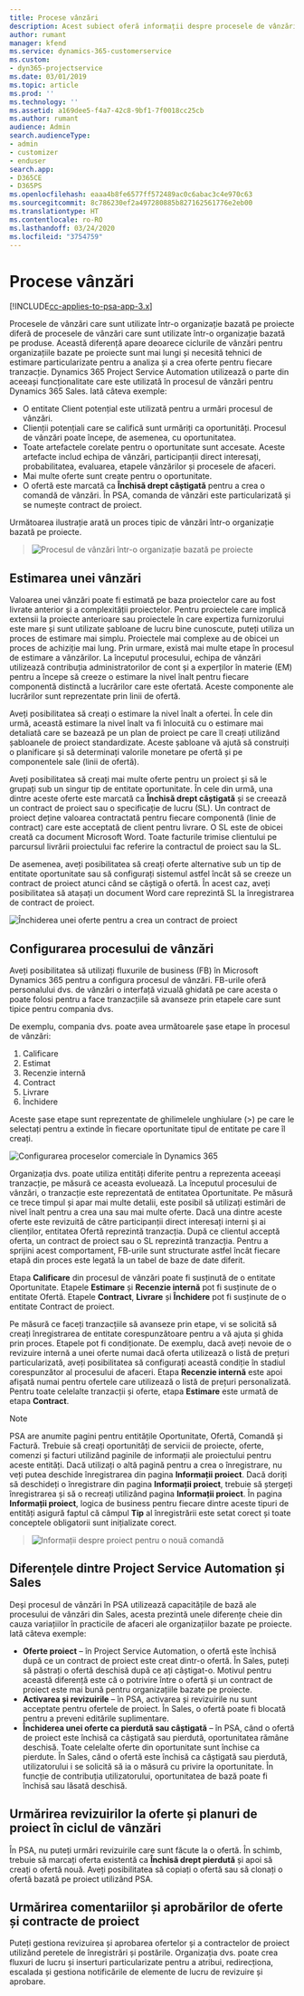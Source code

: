 ```yaml
---
title: Procese vânzări
description: Acest subiect oferă informații despre procesele de vânzări de bază.
author: rumant
manager: kfend
ms.service: dynamics-365-customerservice
ms.custom:
- dyn365-projectservice
ms.date: 03/01/2019
ms.topic: article
ms.prod: ''
ms.technology: ''
ms.assetid: a169dee5-f4a7-42c8-9bf1-7f0018cc25cb
ms.author: rumant
audience: Admin
search.audienceType:
- admin
- customizer
- enduser
search.app:
- D365CE
- D365PS
ms.openlocfilehash: eaaa4b8fe6577ff572489ac0c6abac3c4e970c63
ms.sourcegitcommit: 8c786230ef2a497280885b827162561776e2eb00
ms.translationtype: HT
ms.contentlocale: ro-RO
ms.lasthandoff: 03/24/2020
ms.locfileid: "3754759"
---
```

# <a name="sales-processes"></a>Procese vânzări

[!INCLUDE[cc-applies-to-psa-app-3.x](../includes/cc-applies-to-psa-app-3x.md)]

Procesele de vânzări care sunt utilizate într-o organizație bazată pe proiecte diferă de procesele de vânzări care sunt utilizate într-o organizație bazată pe produse. Această diferență apare deoarece ciclurile de vânzări pentru organizațiile bazate pe proiecte sunt mai lungi și necesită tehnici de estimare particularizate pentru a analiza și a crea oferte pentru fiecare tranzacție. Dynamics 365 Project Service Automation utilizează o parte din aceeași funcționalitate care este utilizată în procesul de vânzări pentru Dynamics 365 Sales. Iată câteva exemple:

- O entitate Client potențial este utilizată pentru a urmări procesul de vânzări.
- Clienții potențiali care se califică sunt urmăriți ca oportunități. Procesul de vânzări poate începe, de asemenea, cu oportunitatea.
- Toate artefactele corelate pentru o oportunitate sunt accesate. Aceste artefacte includ echipa de vânzări, participanții direct interesați, probabilitatea, evaluarea, etapele vânzărilor și procesele de afaceri.
- Mai multe oferte sunt create pentru o oportunitate.
- O ofertă este marcată ca **Închisă drept câștigată** pentru a crea o comandă de vânzări. În PSA, comanda de vânzări este particularizată și se numește contract de proiect.

Următoarea ilustrație arată un proces tipic de vânzări într-o organizație bazată pe proiecte.

> ![Procesul de vânzări într-o organizație bazată pe proiecte](media/basic-guide-1.png)

## <a name="estimating-a-sale"></a>Estimarea unei vânzări
Valoarea unei vânzări poate fi estimată pe baza proiectelor care au fost livrate anterior și a complexității proiectelor. Pentru proiectele care implică extensii la proiecte anterioare sau proiectele în care expertiza furnizorului este mare și sunt utilizate șabloane de lucru bine cunoscute, puteți utiliza un proces de estimare mai simplu. Proiectele mai complexe au de obicei un proces de achiziție mai lung. Prin urmare, există mai multe etape în procesul de estimare a vânzărilor. La începutul procesului, echipa de vânzări utilizează contribuția administratorilor de cont și a experților în materie (EM) pentru a începe să creeze o estimare la nivel înalt pentru fiecare componentă distinctă a lucrărilor care este ofertată. Aceste componente ale lucrărilor sunt reprezentate prin linii de ofertă. 

Aveți posibilitatea să creați o estimare la nivel înalt a ofertei. În cele din urmă, această estimare la nivel înalt va fi înlocuită cu o estimare mai detaliată care se bazează pe un plan de proiect pe care îl creați utilizând șabloanele de proiect standardizate. Aceste șabloane vă ajută să construiți o planificare și să determinați valorile monetare pe ofertă și pe componentele sale (linii de ofertă). 

Aveți posibilitatea să creați mai multe oferte pentru un proiect și să le grupați sub un singur tip de entitate oportunitate. În cele din urmă, una dintre aceste oferte este marcată ca **Închisă drept câștigată** și se creează un contract de proiect sau o specificație de lucru (SL). Un contract de proiect deține valoarea contractată pentru fiecare componentă (linie de contract) care este acceptată de client pentru livrare. O SL este de obicei creată ca document Microsoft Word. Toate facturile trimise clientului pe parcursul livrării proiectului fac referire la contractul de proiect sau la SL.

De asemenea, aveți posibilitatea să creați oferte alternative sub un tip de entitate oportunitate sau să configurați sistemul astfel încât să se creeze un contract de proiect atunci când se câștigă o ofertă. În acest caz, aveți posibilitatea să atașați un document Word care reprezintă SL la înregistrarea de contract de proiect.

![Închiderea unei oferte pentru a crea un contract de proiect](media/basic-guide-2.png)

## <a name="configuring-the-sales-process"></a>Configurarea procesului de vânzări
Aveți posibilitatea să utilizați fluxurile de business (FB) în Microsoft Dynamics 365 pentru a configura procesul de vânzări. FB-urile oferă personalului dvs. de vânzări o interfață vizuală ghidată pe care acesta o poate folosi pentru a face tranzacțiile să avanseze prin etapele care sunt tipice pentru compania dvs.

De exemplu, compania dvs. poate avea următoarele șase etape în procesul de vânzări:

1. Calificare
2. Estimat
3. Recenzie internă
4. Contract
5. Livrare
6. Închidere

Aceste șase etape sunt reprezentate de ghilimelele unghiulare (\>) pe care le selectați pentru a extinde în fiecare oportunitate tipul de entitate pe care îl creați.

![Configurarea proceselor comerciale în Dynamics 365](media/basic-guide-3.png)
 
Organizația dvs. poate utiliza entități diferite pentru a reprezenta aceeași tranzacție, pe măsură ce aceasta evoluează. La începutul procesului de vânzări, o tranzacție este reprezentată de entitatea Oportunitate. Pe măsură ce trece timpul și apar mai multe detalii, este posibil să utilizați estimări de nivel înalt pentru a crea una sau mai multe oferte. Dacă una dintre aceste oferte este revizuită de către participanții direct interesați interni și ai clienților, entitatea Ofertă reprezintă tranzacția. După ce clientul acceptă oferta, un contract de proiect sau o SL reprezintă tranzacția. Pentru a sprijini acest comportament, FB-urile sunt structurate astfel încât fiecare etapă din proces este legată la un tabel de baze de date diferit.

Etapa **Calificare** din procesul de vânzări poate fi susținută de o entitate Oportunitate. Etapele **Estimare** și **Recenzie internă** pot fi susținute de o entitate Ofertă. Etapele **Contract**, **Livrare** și **Închidere** pot fi susținute de o entitate Contract de proiect.

Pe măsură ce faceți tranzacțiile să avanseze prin etape, vi se solicită să creați înregistrarea de entitate corespunzătoare pentru a vă ajuta și ghida prin proces. Etapele pot fi condiționate. De exemplu, dacă aveți nevoie de o revizuire internă a unei oferte numai dacă oferta utilizează o listă de prețuri particularizată, aveți posibilitatea să configurați această condiție în stadiul corespunzător al procesului de afaceri. Etapa **Recenzie internă** este apoi afișată numai pentru ofertele care utilizează o listă de prețuri personalizată. Pentru toate celelalte tranzacții și oferte, etapa **Estimare** este urmată de etapa **Contract**.

> [!NOTE]
> PSA are anumite pagini pentru entitățile Oportunitate, Ofertă, Comandă și Factură. Trebuie să creați oportunități de servicii de proiecte, oferte, comenzi și facturi utilizând paginile de informații ale proiectului pentru aceste entități. Dacă utilizați o altă pagină pentru a crea o înregistrare, nu veți putea deschide înregistrarea din pagina **Informații proiect**. Dacă doriți să deschideți o înregistrare din pagina **Informații proiect**, trebuie să ștergeți înregistrarea și să o recreați utilizând pagina **Informații proiect**. În pagina **Informații proiect**, logica de business pentru fiecare dintre aceste tipuri de entități asigură faptul că câmpul **Tip** al înregistrării este setat corect și toate conceptele obligatorii sunt inițializate corect.

> ![Informații despre proiect pentru o nouă comandă](media/basic-guide-4.png)
 
## <a name="differences-between-project-service-automation-and-sales"></a>Diferențele dintre Project Service Automation și Sales
Deși procesul de vânzări în PSA utilizează capacitățile de bază ale procesului de vânzări din Sales, acesta prezintă unele diferențe cheie din cauza variațiilor în practicile de afaceri ale organizațiilor bazate pe proiecte. Iată câteva exemple:

- **Oferte proiect** – în Project Service Automation, o ofertă este închisă după ce un contract de proiect este creat dintr-o ofertă. În Sales, puteți să păstrați o ofertă deschisă după ce ați câștigat-o. Motivul pentru această diferență este că o potrivire între o ofertă și un contract de proiect este mai bună pentru organizațiile bazate pe proiecte. 
- **Activarea și revizuirile** – în PSA, activarea și revizuirile nu sunt acceptate pentru ofertele de proiect. În Sales, o ofertă poate fi blocată pentru a preveni editările suplimentare.
- **Închiderea unei oferte ca pierdută sau câștigată** – în PSA, când o ofertă de proiect este închisă ca câștigată sau pierdută, oportunitatea rămâne deschisă. Toate celelalte oferte din oportunitate sunt închise ca pierdute. În Sales, când o ofertă este închisă ca câștigată sau pierdută, utilizatorului i se solicită să ia o măsură cu privire la oportunitate. În funcție de contribuția utilizatorului, oportunitatea de bază poate fi închisă sau lăsată deschisă.

## <a name="tracking-revisions-to-quotes-and-project-plans-in-the-sales-cycle"></a>Urmărirea revizuirilor la oferte și planuri de proiect în ciclul de vânzări
În PSA, nu puteți urmări revizuirile care sunt făcute la o ofertă. În schimb, trebuie să marcați oferta existentă ca **Închisă drept pierdută** și apoi să creați o ofertă nouă. Aveți posibilitatea să copiați o ofertă sau să clonați o ofertă bazată pe proiect utilizând PSA.

## <a name="tracking-comments-and-approvals-of-quotes-and-project-contracts"></a>Urmărirea comentariilor și aprobărilor de oferte și contracte de proiect
Puteți gestiona revizuirea și aprobarea ofertelor și a contractelor de proiect utilizând peretele de înregistrări și postările. Organizația dvs. poate crea fluxuri de lucru și inserturi particularizate pentru a atribui, redirecționa, escalada și gestiona notificările de elemente de lucru de revizuire și aprobare.

